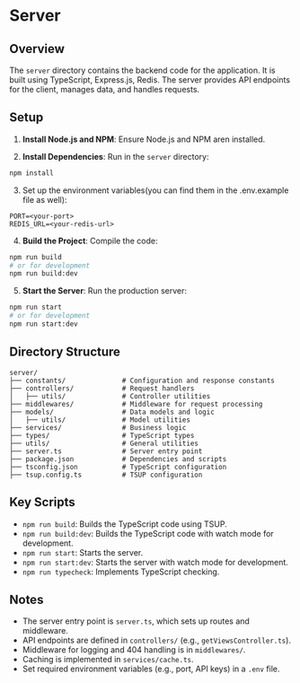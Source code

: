 # Server


## Overview

The `server` directory contains the backend code for the application. It is built using TypeScript, Express.js, Redis. The server provides API endpoints for the client, manages data, and handles requests.


## Setup

1. **Install Node.js and NPM**: Ensure Node.js and NPM aren installed. 

2. **Install Dependencies**: Run in the `server` directory:

```bash
npm install
```

3. Set up the environment variables(you can find them in the .env.example file as well):
  
```
PORT=<your-port>
REDIS_URL=<your-redis-url>
```

4. **Build the Project**: Compile the code:

```bash
npm run build
# or for development
npm run build:dev
```

5. **Start the Server**: Run the production server:

```bash
npm run start
# or for development
npm run start:dev
```

## Directory Structure

```
server/
├── constants/              # Configuration and response constants
├── controllers/            # Request handlers
│   ├── utils/              # Controller utilities
├── middlewares/            # Middleware for request processing
├── models/                 # Data models and logic
│   ├── utils/              # Model utilities
├── services/               # Business logic
├── types/                  # TypeScript types
├── utils/                  # General utilities
├── server.ts               # Server entry point
├── package.json            # Dependencies and scripts
├── tsconfig.json           # TypeScript configuration
├── tsup.config.ts          # TSUP configuration
```


## Key Scripts

- `npm run build`: Builds the TypeScript code using TSUP.
- `npm run build:dev`: Builds the TypeScript code with watch mode for development.
- `npm run start`: Starts the server.
- `npm run start:dev`: Starts the server with watch mode for development.
- `npm run typecheck`: Implements TypeScript checking.


## Notes

- The server entry point is `server.ts`, which sets up routes and middleware.
- API endpoints are defined in `controllers/` (e.g., `getViewsController.ts`).
- Middleware for logging and 404 handling is in `middlewares/`.
- Caching is implemented in `services/cache.ts`.
- Set required environment variables (e.g., port, API keys) in a `.env` file.